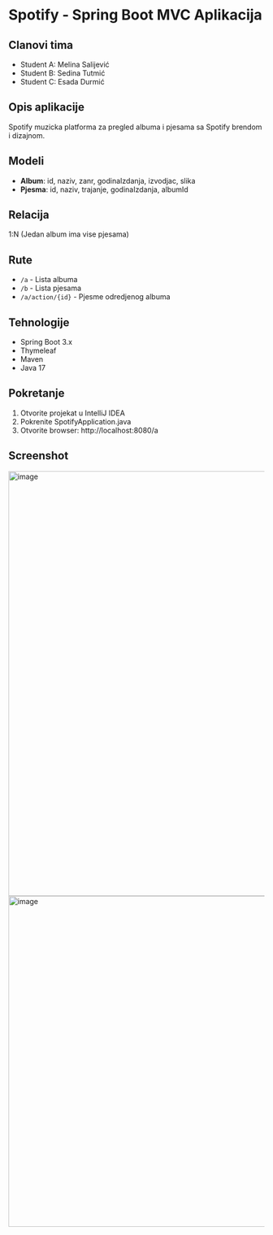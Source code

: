 # Spotify - Spring Boot MVC Aplikacija

## Clanovi tima
- Student A: Melina Salijević
- Student B: Sedina Tutmić
- Student C: Esada Durmić

## Opis aplikacije
Spotify muzicka platforma za pregled albuma i pjesama sa Spotify brendom i dizajnom.

## Modeli
- **Album**: id, naziv, zanr, godinaIzdanja, izvodjac, slika
- **Pjesma**: id, naziv, trajanje, godinaIzdanja, albumId

## Relacija
1:N (Jedan album ima vise pjesama)

## Rute
- `/a` - Lista albuma
- `/b` - Lista pjesama
- `/a/action/{id}` - Pjesme odredjenog albuma

## Tehnologije
- Spring Boot 3.x
- Thymeleaf
- Maven
- Java 17

## Pokretanje
1. Otvorite projekat u IntelliJ IDEA
2. Pokrenite SpotifyApplication.java
3. Otvorite browser: http://localhost:8080/a

## Screenshot
<img width="1906" height="836" alt="image" src="https://github.com/user-attachments/assets/ccdcf881-15a8-44aa-86e2-e4a82ada1fca" />

<img width="1438" height="651" alt="image" src="https://github.com/user-attachments/assets/11d86ef5-2165-4744-a2b4-7dc8cea602ad" />



